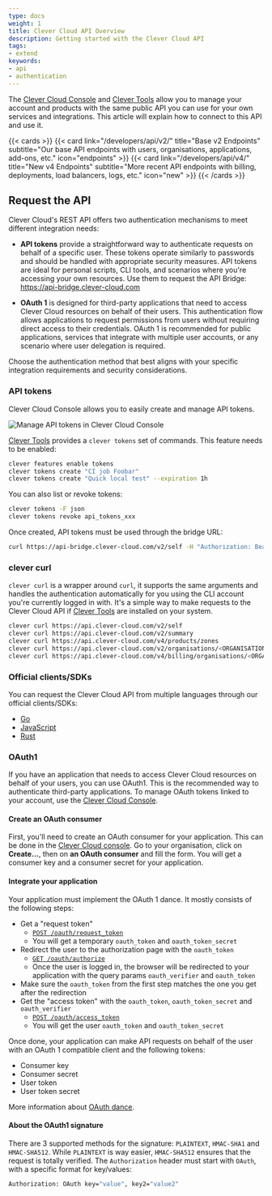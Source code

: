 ```yaml
---
type: docs
weight: 1
title: Clever Cloud API Overview
description: Getting started with the Clever Cloud API
tags:
- extend
keywords:
- api
- authentication
---
```


The [Clever Cloud Console](https://console.clever-cloud.com) and [Clever Tools](https://github.com/CleverCloud/clever-tools) allow you to manage your account and products with the same public API you can use for your own services and integrations. This article will explain how to connect to this API and use it.

{{< cards >}}
  {{< card link="/developers/api/v2/" title="Base v2 Endpoints" subtitle="Our base API endpoints with users, organisations, applications, add-ons, etc." icon="endpoints" >}}
  {{< card link="/developers/api/v4/" title="New v4 Endpoints" subtitle="More recent API endpoints with billing, deployments, load balancers, logs, etc." icon="new" >}}
{{< /cards >}}

## Request the API

Clever Cloud's REST API offers two authentication mechanisms to meet different integration needs:

* **API tokens** provide a straightforward way to authenticate requests on behalf of a specific user. These tokens operate similarly to passwords and should be handled with appropriate security measures. API tokens are ideal for personal scripts, CLI tools, and scenarios where you're accessing your own resources. Use them to request the API Bridge: https://api-bridge.clever-cloud.com

* **OAuth 1** is designed for third-party applications that need to access Clever Cloud resources on behalf of their users. This authentication flow allows applications to request permissions from users without requiring direct access to their credentials. OAuth 1 is recommended for public applications, services that integrate with multiple user accounts, or any scenario where user delegation is required.

Choose the authentication method that best aligns with your specific integration requirements and security considerations.

### API tokens

Clever Cloud Console allows you to easily create and manage API tokens.

![Manage API tokens in Clever Cloud Console](/images/console-api-tokens.webp)

[Clever Tools](https://github.com/CleverCloud/clever-tools) provides a `clever tokens` set of commands. This feature needs to be enabled:

```bash
clever features enable tokens
clever tokens create "CI job Foobar"
clever tokens create "Quick local test" --expiration 1h
```

You can also list or revoke tokens:

```bash
clever tokens -F json
clever tokens revoke api_tokens_xxx
```

Once created, API tokens must be used through the bridge URL:

```bash
curl https://api-bridge.clever-cloud.com/v2/self -H "Authorization: Bearer [API_TOKEN]"
```

### clever curl

`clever curl` is a wrapper around `curl`, it supports the same arguments and handles the authentication automatically for you using the CLI account you're currently logged in with. It's a simple way to make requests to the Clever Cloud API if [Clever Tools](https://github.com/CleverCloud/clever-tools) are installed on your system.

```bash
clever curl https://api.clever-cloud.com/v2/self
clever curl https://api.clever-cloud.com/v2/summary
clever curl https://api.clever-cloud.com/v4/products/zones
clever curl https://api.clever-cloud.com/v2/organisations/<ORGANISATION_ID>/applications | jq '.[].id'
clever curl https://api.clever-cloud.com/v4/billing/organisations/<ORGANISATION_ID>/<INVOICE_NUMBER>.pdf > invoice.pdf
```

### Official clients/SDKs

You can request the Clever Cloud API from multiple languages through our official clients/SDKs:
- [Go](https://github.com/CleverCloud/clevercloud-client-go)
- [JavaScript](https://github.com/CleverCloud/clever-client.js)
- [Rust](https://github.com/CleverCloud/clevercloud-sdk-rust)

### OAuth1

If you have an application that needs to access Clever Cloud resources on behalf of your users, you can use OAuth1. This is the recommended way to authenticate third-party applications. To manage OAuth tokens linked to your account, use the [Clever Cloud Console](https://console.clever-cloud.com/users/me/oauth-tokens).

#### Create an OAuth consumer

First, you'll need to create an OAuth consumer for your application. This can be done in the [Clever Cloud console](https://console.clever-cloud.com). Go to your organisation, click on **Create…**, then on **an OAuth consumer** and fill the form. You will get a consumer key and a consumer secret for your application.

#### Integrate your application

Your application must implement the OAuth 1 dance. It mostly consists of the following steps:

* Get a "request token"
  * [`POST /oauth/request_token`](/developers/api/v2/#post-/oauth/request_token)
  * You will get a temporary `oauth_token` and `oauth_token_secret`
* Redirect the user to the authorization page with the `oauth_token`
  * [`GET /oauth/authorize`](/developers/api/v2/#get-/oauth/authorize)
  * Once the user is logged in, the browser will be redirected to your application with the query params `oauth_verifier` and `oauth_token`
* Make sure the `oauth_token` from the first step matches the one you get after the redirection
* Get the "access token" with the `oauth_token`, `oauth_token_secret` and `oauth_verifier`
  * [`POST /oauth/access_token`](/developers/api/v2/#post-/oauth/access_token)
  * You will get the user `oauth_token` and `oauth_token_secret`

Once done, your application can make API requests on behalf of the user with an OAuth 1 compatible client and the following tokens:

* Consumer key
* Consumer secret
* User token
* User token secret

More information about [OAuth dance](https://oauth.net/core/1.0/#anchor9).

#### About the OAuth1 signature

There are 3 supported methods for the signature: `PLAINTEXT`, `HMAC-SHA1` and `HMAC-SHA512`. While `PLAINTEXT` is way easier, `HMAC-SHA512` ensures that the request is totally verified. The `Authorization` header must start with `OAuth`, with a specific format for key/values:

```bash
Authorization: OAuth key="value", key2="value2"
```
